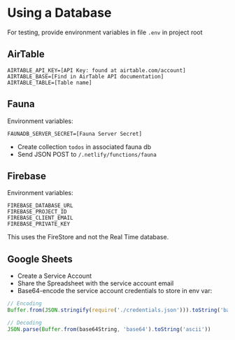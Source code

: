 # Using a Database

For testing, provide environment variables in file `.env` in project root

## AirTable

```
AIRTABLE_API_KEY=[API Key: found at airtable.com/account]
AIRTABLE_BASE=[Find in AirTable API documentation]
AIRTABLE_TABLE=[Table name]
```

## Fauna

Environment variables:

```
FAUNADB_SERVER_SECRET=[Fauna Server Secret]
```

- Create collection `todos` in associated fauna db
- Send JSON POST to `/.netlify/functions/fauna`

## Firebase

Environment variables:

```
FIREBASE_DATABASE_URL
FIREBASE_PROJECT_ID
FIREBASE_CLIENT_EMAIL
FIREBASE_PRIVATE_KEY
```

This uses the FireStore and not the Real Time database.

## Google Sheets

- Create a Service Account
- Share the Spreadsheet with the service account email
- Base64-encode the service account credentials to store in env var:

```js
// Encoding
Buffer.from(JSON.stringify(require('./credentials.json'))).toString('base64')

// Decoding
JSON.parse(Buffer.from(base64String, 'base64').toString('ascii'))
```